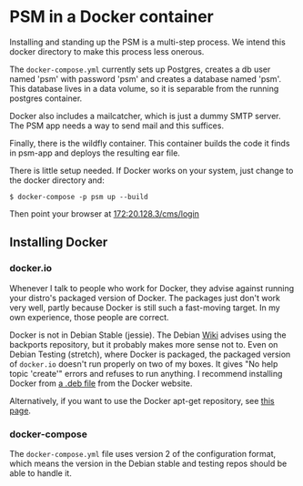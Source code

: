 # PSM in a Docker container

Installing and standing up the PSM is a multi-step process.  We intend
this docker directory to make this process less onerous.  

The `docker-compose.yml` currently sets up Postgres, creates a db user
named 'psm' with password 'psm' and creates a database named 'psm'.
This database lives in a data volume, so it is separable from the
running postgres container.

Docker also includes a mailcatcher, which is just a dummy SMTP server.
The PSM app needs a way to send mail and this suffices.

Finally, there is the wildfly container.  This container builds the
code it finds in psm-app and deploys the resulting ear file.

There is little setup needed.  If Docker works on your system, just
change to the docker directory and:

    $ docker-compose -p psm up --build

Then point your browser at
[172:20.128.3/cms/login](http://172:20.128.3/cms/login)
		
## Installing Docker

### docker.io

Whenever I talk to people who work for Docker, they advise against
running your distro's packaged version of Docker.  The packages just
don't work very well, partly because Docker is still such a
fast-moving target.  In my own experience, those people are correct.

Docker is not in Debian Stable (jessie).  The Debian
[Wiki](https://wiki.debian.org/Docker) advises using the backports
repository, but it probably makes more sense not to.  Even on Debian
Testing (stretch), where Docker is packaged, the packaged version of
`docker.io` doesn't run properly on two of my boxes.  It gives "No
help topic 'create'" errors and refuses to run anything.  I recommend
installing Docker from
[a .deb file](https://download.docker.com/linux/debian/dists/stretch/pool/stable/amd64/docker-ce_17.03.1~ce-0~debian-stretch_amd64.deb)
from the Docker website.

Alternatively, if you want to use the Docker apt-get repository, see
[this page](https://docs.docker.com/engine/installation/linux/debian/).

### docker-compose

The `docker-compose.yml` file uses version 2 of the configuration
format, which means the version in the Debian stable and testing repos
should be able to handle it.
